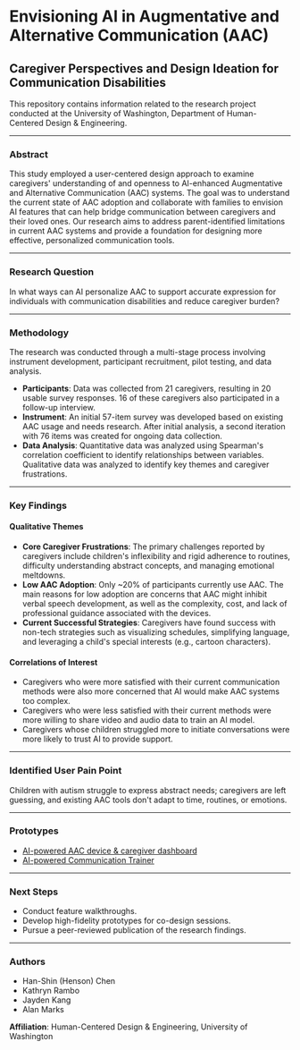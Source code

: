 # Envisioning AI in Augmentative and Alternative Communication (AAC)

## Caregiver Perspectives and Design Ideation for Communication Disabilities

This repository contains information related to the research project conducted at the University of Washington, Department of Human-Centered Design & Engineering.

---

### Abstract

This study employed a user-centered design approach to examine caregivers' understanding of and openness to AI-enhanced Augmentative and Alternative Communication (AAC) systems. The goal was to understand the current state of AAC adoption and collaborate with families to envision AI features that can help bridge communication between caregivers and their loved ones. Our research aims to address parent-identified limitations in current AAC systems and provide a foundation for designing more effective, personalized communication tools.

---

### Research Question

In what ways can AI personalize AAC to support accurate expression for individuals with communication disabilities and reduce caregiver burden?

---

### Methodology

The research was conducted through a multi-stage process involving instrument development, participant recruitment, pilot testing, and data analysis.

- **Participants**: Data was collected from 21 caregivers, resulting in 20 usable survey responses. 16 of these caregivers also participated in a follow-up interview.
- **Instrument**: An initial 57-item survey was developed based on existing AAC usage and needs research. After initial analysis, a second iteration with 76 items was created for ongoing data collection.
- **Data Analysis**: Quantitative data was analyzed using Spearman's correlation coefficient to identify relationships between variables. Qualitative data was analyzed to identify key themes and caregiver frustrations.

---

### Key Findings

#### Qualitative Themes

- **Core Caregiver Frustrations**: The primary challenges reported by caregivers include children's inflexibility and rigid adherence to routines, difficulty understanding abstract concepts, and managing emotional meltdowns.
- **Low AAC Adoption**: Only ~20% of participants currently use AAC. The main reasons for low adoption are concerns that AAC might inhibit verbal speech development, as well as the complexity, cost, and lack of professional guidance associated with the devices.
- **Current Successful Strategies**: Caregivers have found success with non-tech strategies such as visualizing schedules, simplifying language, and leveraging a child's special interests (e.g., cartoon characters).

#### Correlations of Interest

* Caregivers who were more satisfied with their current communication methods were also more concerned that AI would make AAC systems too complex.
* Caregivers who were less satisfied with their current methods were more willing to share video and audio data to train an AI model.
* Caregivers whose children struggled more to initiate conversations were more likely to trust AI to provide support.

---

### Identified User Pain Point

Children with autism struggle to express abstract needs; caregivers are left guessing, and existing AAC tools don't adapt to time, routines, or emotions.

---

### Prototypes

* [AI-powered AAC device & caregiver dashboard](https://v0.app/chat/ai-aided-child-assistant-sF1MSywx7iF?f=1&b=b_Nnl2euynLux)
* [AI-powered Communication Trainer](https://v0.app/chat/ai-powered-aac-device-ofeTh75AwDd?f=1&b=b_zcLrmvFhXMT)

---

### Next Steps

* Conduct feature walkthroughs.
* Develop high-fidelity prototypes for co-design sessions.
* Pursue a peer-reviewed publication of the research findings.

---

### Authors

* Han-Shin (Henson) Chen
* Kathryn Rambo
* Jayden Kang
* Alan Marks

**Affiliation**: Human-Centered Design & Engineering, University of Washington
